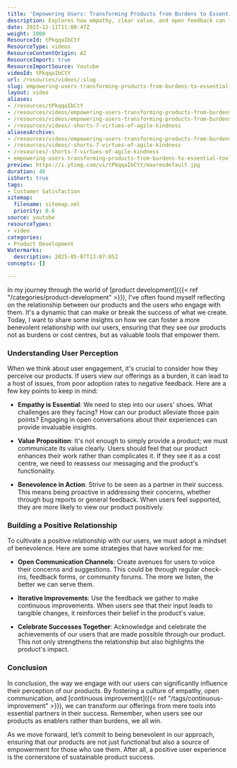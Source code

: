 ```yaml
---
title: 'Empowering Users: Transforming Products from Burdens to Essential Tools'
description: Explores how empathy, clear value, and open feedback can turn products from burdens into empowering tools, fostering positive user relationships and lasting engagement.
date: 2023-12-11T11:00:47Z
weight: 1000
ResourceId: tPkqqaIbCtY
ResourceType: videos
ResourceContentOrigin: AI
ResourceImport: true
ResourceImportSource: Youtube
videoId: tPkqqaIbCtY
url: /resources/videos/:slug
slug: empowering-users-transforming-products-from-burdens-to-essential-tools-tPkqqaIbCtY
layout: video
aliases:
- /resources/tPkqqaIbCtY
- /resources/videos/empowering-users-transforming-products-from-burdens-to-essential-tools-tPkqqaIbCtY
- /resources/videos/empowering-users-transforming-products-from-burdens-to-essential-tools
- /resources/videos/-shorts-7-virtues-of-agile-kindness
aliasesArchive:
- /resources/videos/empowering-users-transforming-products-from-burdens-to-essential-tools
- /resources/videos/-shorts-7-virtues-of-agile-kindness
- /resources/-shorts-7-virtues-of-agile-kindness
- empowering-users-transforming-products-from-burdens-to-essential-tools-tPkqqaIbCtY
preview: https://i.ytimg.com/vi/tPkqqaIbCtY/maxresdefault.jpg
duration: 48
isShort: true
tags:
- Customer Satisfaction
sitemap:
  filename: sitemap.xml
  priority: 0.6
source: youtube
resourceTypes:
- video
categories:
- Product Development
Watermarks:
  description: 2025-05-07T13:07:05Z
concepts: []

---
```

In my journey through the world of [product development]({{< ref "/categories/product-development" >}}), I've often found myself reflecting on the relationship between our products and the users who engage with them. It's a dynamic that can make or break the success of what we create. Today, I want to share some insights on how we can foster a more benevolent relationship with our users, ensuring that they see our products not as burdens or cost centres, but as valuable tools that empower them.

### Understanding User Perception

When we think about user engagement, it's crucial to consider how they perceive our products. If users view our offerings as a burden, it can lead to a host of issues, from poor adoption rates to negative feedback. Here are a few key points to keep in mind:

- **Empathy is Essential**: We need to step into our users' shoes. What challenges are they facing? How can our product alleviate those pain points? Engaging in open conversations about their experiences can provide invaluable insights.

- **Value Proposition**: It's not enough to simply provide a product; we must communicate its value clearly. Users should feel that our product enhances their work rather than complicates it. If they see it as a cost centre, we need to reassess our messaging and the product's functionality.

- **Benevolence in Action**: Strive to be seen as a partner in their success. This means being proactive in addressing their concerns, whether through bug reports or general feedback. When users feel supported, they are more likely to view our product positively.

### Building a Positive Relationship

To cultivate a positive relationship with our users, we must adopt a mindset of benevolence. Here are some strategies that have worked for me:

- **Open Communication Channels**: Create avenues for users to voice their concerns and suggestions. This could be through regular check-ins, feedback forms, or community forums. The more we listen, the better we can serve them.

- **Iterative Improvements**: Use the feedback we gather to make continuous improvements. When users see that their input leads to tangible changes, it reinforces their belief in the product's value.

- **Celebrate Successes Together**: Acknowledge and celebrate the achievements of our users that are made possible through our product. This not only strengthens the relationship but also highlights the product's impact.

### Conclusion

In conclusion, the way we engage with our users can significantly influence their perception of our products. By fostering a culture of empathy, open communication, and [continuous improvement]({{< ref "/tags/continuous-improvement" >}}), we can transform our offerings from mere tools into essential partners in their success. Remember, when users see our products as enablers rather than burdens, we all win.

As we move forward, let’s commit to being benevolent in our approach, ensuring that our products are not just functional but also a source of empowerment for those who use them. After all, a positive user experience is the cornerstone of sustainable product success.
